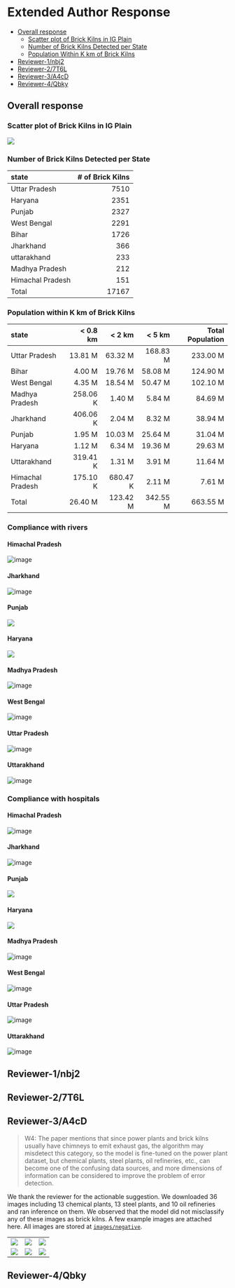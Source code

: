 # Extended Author Response

- [Overall response](#overall-response)
    - [Scatter plot of Brick Kilns in IG Plain](#scatter-plot-of-brick-kilns-in-ig-plain)
    - [Number of Brick Kilns Detected per State](#number-of-brick-kilns-detected-per-state)
    - [Population Within K km of Brick Kilns](#population-within-k-km-of-brick-kilns)
- [Reviewer-1/nbj2](#reviewer-1nbj2)
- [Reviewer-2/7T6L](#reviewer-27t6l)
- [Reviewer-3/A4cD](#reviewer-3a4cd)
- [Reviewer-4/Qbky](#reviewer-4qbky)


## Overall response

### Scatter plot of Brick Kilns in IG Plain

![](images/ig_plain_bk.png)

### Number of Brick Kilns Detected per State

| state            |   # of Brick Kilns |
|:-----------------|-------------------:|
| Uttar Pradesh    |               7510 |
| Haryana          |               2351 |
| Punjab           |               2327 |
| West Bengal      |               2291 |
| Bihar            |               1726 |
| Jharkhand        |                366 |
| uttarakhand      |                233 |
| Madhya Pradesh   |                212 |
| Himachal Pradesh |                151 |
| Total            |              17167 |

### Population within K km of Brick Kilns

|            state |   < 0.8 km |   < 2 km |   < 5 km |   Total Population |
|:-----------------|-----------:|---------:|---------:|-------------------:|
|    Uttar Pradesh |    13.81 M |  63.32 M | 168.83 M |           233.00 M |
|            Bihar |     4.00 M |  19.76 M |  58.08 M |           124.90 M |
|      West Bengal |     4.35 M |  18.54 M |  50.47 M |           102.10 M |
|   Madhya Pradesh |   258.06 K |   1.40 M |   5.84 M |            84.69 M |
|        Jharkhand |   406.06 K |   2.04 M |   8.32 M |            38.94 M |
|           Punjab |     1.95 M |  10.03 M |  25.64 M |            31.04 M |
|          Haryana |     1.12 M |   6.34 M |  19.36 M |            29.63 M |
|      Uttarakhand |   319.41 K |   1.31 M |   3.91 M |            11.64 M |
| Himachal Pradesh |   175.10 K | 680.47 K |   2.11 M |             7.61 M |
|            Total |    26.40 M | 123.42 M | 342.55 M |           663.55 M |

### Compliance with rivers

#### Himachal Pradesh

![image](https://github.com/rishabh-mondal/kdd24_brick_kilns/assets/129105116/14b46669-a70b-4c56-a105-26ad7a0d15f9)

#### Jharkhand

![image](https://github.com/rishabh-mondal/kdd24_brick_kilns/assets/129105116/3a4d1bc4-2cda-4098-94a6-1be9c5ae45b4)

#### Punjab

![](images/punjab_bk_river.png)
<!-- Fix height with original aspect ratio-->
<!-- <img src="images/punjab_bk_river.png" width="100%" height="auto"> -->

#### Haryana

![](images/haryana_bk_river.png)

#### Madhya Pradesh
![image](https://github.com/rishabh-mondal/kdd24_brick_kilns/assets/129105116/945e5cb5-a684-4725-9e29-9418a0844751)

#### West Bengal
![image](https://github.com/rishabh-mondal/kdd24_brick_kilns/assets/129105116/8983674e-ec10-4fad-a1ac-f6eaeb50f7e3)

#### Uttar Pradesh
![image](https://github.com/rishabh-mondal/kdd24_brick_kilns/assets/129105116/707f4360-1d73-4310-8635-4d01540f84bc)

#### Uttarakhand
![image](https://github.com/rishabh-mondal/kdd24_brick_kilns/assets/129105116/47f755eb-18ef-440a-9172-74d73fe4ad78)




### Compliance with hospitals

#### Himachal Pradesh
![image](https://github.com/rishabh-mondal/kdd24_brick_kilns/assets/129105116/41ea9697-647e-4a66-a5ac-16c791268d1c)


#### Jharkhand
![image](https://github.com/rishabh-mondal/kdd24_brick_kilns/assets/129105116/4225b3ad-40e9-4f14-b004-fd897ea60fa2)


#### Punjab

![](images/punjab_bk_hosp.png)

#### Haryana

![](images/haryana_bk_hosp.png)

#### Madhya Pradesh
![image](https://github.com/rishabh-mondal/kdd24_brick_kilns/assets/129105116/6e2c45a0-2f8b-40f1-a793-2c58af4c1624)


#### West Bengal
![image](https://github.com/rishabh-mondal/kdd24_brick_kilns/assets/129105116/b561a260-28d5-4831-be36-74c7d68e5979)


#### Uttar Pradesh
![image](https://github.com/rishabh-mondal/kdd24_brick_kilns/assets/129105116/f0c31488-b300-4ee4-bcea-53a52fb75ecd)



#### Uttarakhand
![image](https://github.com/rishabh-mondal/kdd24_brick_kilns/assets/129105116/aa83d287-a159-48f0-939c-a11f62740542)




## Reviewer-1/nbj2

## Reviewer-2/7T6L

## Reviewer-3/A4cD

> W4: The paper mentions that since power plants and brick kilns usually have chimneys to emit exhaust gas, the algorithm may misdetect this category, so the model is fine-tuned on the power plant dataset, but chemical plants, steel plants, oil refineries, etc., can become one of the confusing data sources, and more dimensions of information can be considered to improve the problem of error detection.

We thank the reviewer for the actionable suggestion. We downloaded 36 images including 13 chemical plants, 13 steel plants, and 10 oil refineries and ran inference on them. We observed that the model did not misclassify any of these images as brick kilns. A few example images are attached here. All images are stored at [`images/negative`](images/negative/).

| | | |
|:-------------------------:|:-------------------------:|:-------------------------:|
|![](images/negative/11.67,78.09.png)|![](images/negative/30.31,75.05.png)|![](images/negative/19.06,73.03.png)|
|![](images/negative/28.59,77.31.png)|![](images/negative/21.17,81.38.png)|![](images/negative/24.25,78.16.png)|

## Reviewer-4/Qbky
